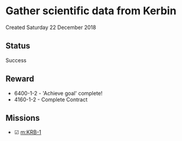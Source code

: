 # Gather scientific data from Kerbin
Created Saturday 22 December 2018

Status
------
Success

Reward
------

* 6400-1-2 - 'Achieve goal' complete!
* 4160-1-2 - Complete Contract


Missions
--------

* ☑ [m:KRB-1](../m/KRB-1.markdown)


